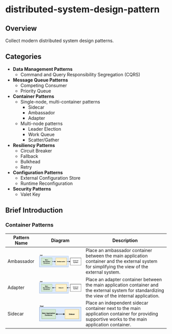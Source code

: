 # distributed-system-design-pattern

## Overview
Collect modern distributed system design patterns.

## Categories
- **Data Management Patterns**
   - Command and Query Responsibility Segregation (CQRS)
- **Message Queue Patterns**
   - Competing Consumer
   - Priority Queue
- **Container Patterns**
   - Single-node, multi-container patterns
      - Sidecar
      - Ambassador
      - Adapter
   - Multi-node patterns
      - Leader Election
      - Work Queue
      - Scatter/Gather
- **Resiliency Patterns**
   - Circuit Breaker
   - Fallback
   - Bulkhead
   - Retry
- **Configuration Patterns**
   - External Configuration Store
   - Runtime Reconfiguration
- **Security Patterns**
   - Valet Key

## Brief Introduction
### Container Patterns

| Pattern Name | Diagram | Description |
|----|----|----|
| Ambassador | ![](./diagrams/png/ambassador_small.png) | Place an ambassador container between the main application container and the external system for simplifying the view of the external system. |
| Adapter | ![](./diagrams/png/adapter_small.png) | Place an adapter container between the main application container and the external system for standardizing the view of the internal application. |
| Sidecar | ![](./diagrams/png/sidecar_small.png) | Place an independent sidecar container next to the main application container for providing supportive works to the main application container. |
